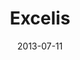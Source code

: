 ---
date: 2013-07-11
title: Excelis
categories: partner
logo: Exelis_logo.jpg
www: www.exelisinc.com
---